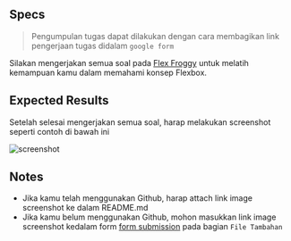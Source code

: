 ## Specs

> Pengumpulan tugas dapat dilakukan dengan cara membagikan link pengerjaan tugas didalam `google form`

Silakan mengerjakan semua soal pada [Flex Froggy](https://flexboxfroggy.com/) untuk melatih kemampuan kamu dalam memahami konsep Flexbox.

## Expected Results
Setelah selesai mengerjakan semua soal, harap melakukan screenshot seperti contoh di bawah ini

![screenshot](https://skilvul-prod-01.s3.ap-southeast-1.amazonaws.com/lesson/full-stack-assignment/flexbox-froggy.png)

## Notes
- Jika kamu telah menggunakan Github, harap attach link image screenshot ke dalam README.md
- Jika kamu belum menggunakan Github, mohon masukkan link image screenshot kedalam form [form submission](https://forms.gle/V6DpPRugtCPm2gjn8) pada bagian `File Tambahan`
